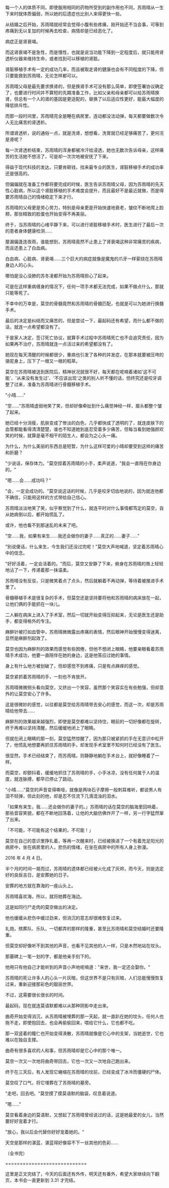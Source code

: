 <link rel="stylesheet" href="../../styles/text.css" />

每一个人的体质不同，即使服用相同的药物所受到的副作用也不同，苏雨晴从一生下来时就体质偏弱，所以她的后遗症也比别人来得更快一些。

从结婚之后开始，苏雨晴就经常会觉得小腹有些疼痛，刚开始还不当会事，可等到疼痛到无以复加的时候再去检查，病情却是已经恶化了。

病症正是肾衰竭。

而这肾衰竭不是急性，而是慢性，也就是说当功能下降到一定程度后，就只能用肾透析仪器来维持生命，或者找到可以移植的肾脏。

肾脏移植手术有一定的成功几率，而且被取走肾的健康也会有不同程度的下降，但只要能救到苏雨晴，无论怎样都可以。

苏雨晴父母是最先要求换肾的，但是换肾手术可没有那么简单，即使签署协议确定了，也要进行时间并不算短的先期准备工作，比如父亲和母亲都可以给苏雨晴换肾，但总有一个人的肾的基因是更适配的，替换了以后适应性更好，能最大幅度的降低排斥性。

而那一段时间里，苏雨晴完全是睡在病房里，连动都没法动弹，每天都要做数次令人无比痛苦的肾透析。

所谓肾透析，说的通俗一点，就是洗肾，想想看，洗胃就已经足够痛苦了，更何况是肾呢？

每一次肾透析结束，苏雨晴的浑身都被冷汗给浸透，她也无数次告诉母亲，这样痛苦的生活她不想活了，可是却一次次地被安抚了下来。

得益于现代科技的发达，只要肯砸钱，找来最专业的医生，肾脏移植手术的成功率还是很高的。

但偏偏就在准备工作都将要完成的时候，医生告诉苏雨晴父母，因为苏雨晴的先天性心脏病，所以这个肾脏移植的手术难度会提升，而且最好不是最近就做，而是得要苏雨晴自己的情绪稳定下来才行。

苏雨晴的父母更是劳心劳力，特别是母亲更是开始快速地衰老，皱纹不断地爬上脸颊，那张精致的脸蛋也开始变得不再美丽。

终于，当苏雨晴的心绪平静下来，可以进行肾脏移植手术时，医生进行了最后一次的患者身体健康检测......

屋漏偏逢连夜雨，谁能想到，苏雨晴竟然不止患上了肾衰竭这种非常痛苦的疾病，而且还患上了白血病。

白血病、心脏病、肾衰竭......三个巨大的病症就像是魔鬼的爪牙一样萦绕在苏雨晴身边人的心头。

哪怕是没心没肺的苏冬凌都开始为苏雨晴担心了起来。

可是在这样重病缠身的情况下，任何一项手术都无法完成，如果不做点什么，那就只能等死了。

不幸中的万幸是，莫空的骨髓竟然和苏雨晴的骨髓匹配，也就是可以为她进行换髓手术。

最后的决定是纠结而又痛苦的，但是尝试一下，最起码还有希望，而什么都不做的话，就连一点希望都没有了。

于是家人决定，签订死亡协议，就算手术过程中苏雨晴死亡也不会追究责任，因为如果再不治疗，苏雨晴就连一点活过来的希望都没有了。

她现在每天清醒的时候都很少，重病也引发了各种的并发症，在那本就要被压垮的骆驼身上，压下了一根又一根的稻草。

莫空在苏雨晴被送到医院后，精神状况就很不好，每天都在呢喃着诸如'这不可能'、'从来没有发生过'、'不应该出现'之类的别人听不懂的话，但终究还是咬牙调整了过来，准备为苏雨晴进行骨髓移植手术。

"小晴......"

"空......"苏雨晴虚弱地笑了笑，但却好像牵扯到什么痛觉神经一样，眉头都整个皱了起来。

她已经十分消瘦，肌肤变成了惨淡的白色，几乎都快成了透明的了，就连皮肤下的血管都能看得清清楚楚，谁也不知道她到底忍受着多少痛苦，但每当看到她强颜欢笑的时候，就算是毫不相干的陌生人，都会为之心头一痛。

为什么，为什么美丽的东西总是短暂，为什么这样可爱的小晴却要受到这样的痛苦和折磨？

"少说话，保存体力。"莫空捏着苏雨晴的小手，柔声说道，"我会一直陪在你身边的。"

"嗯......会......成功吗？"

"会，一定会成功的。"莫空说这话的时候，几乎是咬牙切齿地说的，因为就连他都不确信，只能用这样的方式带给自己信心。

苏雨晴淡淡地笑了笑，似乎察觉到了什么，就连平时对什么事情都笃定的莫空，自从她病倒以后，都开始慌乱了。

或许，他也看不到那迷乱的未来了吧。

"空......我，如果有来生......我还会做你的妻子......真正的......妻子......"

"别说傻话，什么来生，今生我们还没过完呢！"莫空大声地喊道，坚定着苏雨晴心中的信念。

"好好活着，一定会活着的。"而后，莫空又安静了下来，俯身在苏雨晴的唇上轻轻地沾了一下，传递着那一抹温柔。

苏雨晴没有反驳，只是微笑着点了点头，然后就躺着不再动弹，等待着被推进手术里了。

骨髓移植手术是很复杂的手术，但莫空还是坚持要将他和苏雨晴的病床放在一起，让他们俩的手能抓在一块儿。

二人躺在病床上进入了手术室，然后一切就开始变得压抑起来，无论是医生还是助手，都变得格外的专注。

麻醉针被打如血管中，苏雨晴微微露出疼痛的表情，然后眼神开始慢慢变得迷离，显然是麻醉剂起效了。

莫空也因为麻醉剂的效果而感觉有些困倦，但他不想闭上眼睛，他要亲眼看着苏雨晴手术成功，他要一直陪伴在她的身边，这是他答应过她的事情。

身上有什么地方被划破了，但却感觉不到疼痛，只是有点麻痒的感觉。

莫空紧抓着苏雨晴的手，一刻也不肯放开。

苏雨晴微微侧头看向莫空，又挤出一个笑容，虽然那个笑容实在有些勉强，但却意外的让莫空安心了许多。

这是很微妙的感觉，以往都是莫空给苏雨晴带去安心的感觉，而这一次，却是苏雨晴给他带去......

麻醉剂的效果越来越强烈，即使是莫空都难以坚持住，眼前的一切好像都在旋转，终于再难以坚持清醒，然后缓缓地闭上了眼睛。

但就在闭上眼睛的那一刻，莫空猛然惊醒了，因为那只被紧抓的手在无意识中松开了，他慌乱地想要再抓住苏雨晴的手，却发现手术室里不知何时已经没有了医生。

很显然，手术已经结束了，而苏雨晴，则静静地躺在手术台上，就好像睡着了一样。

而莫空，却颤抖着，缓缓地抓住了苏雨晴的手，小手冰凉，没有任何属于人的温度，就连脉搏，都早已停止了跳动。

"小晴......"莫空的声音变得嘶哑，就像是两块石子摩擦一般刺耳难听，都说男人有泪不轻弹，但此刻的他，却是忍不住流下几滴混浊的泪水。

「如果有来生，我......还会做你的妻子的。」苏雨晴的话在莫空的脑海里回响着，那些音容笑貌，都在不断地回荡着，让他的大脑仿佛炸开了一样，另一行字猛然窜了出来。

「不可能，不可能有这个结果的，不可能！」

莫空在自己的意识里挣扎着，等再一次醒来时，已经被换进了一个有着充足阳光的病房中，坐在病房里的人，悲伤的情绪，在坐在病房中的所有人身上弥漫。

2016 年 4 月 4 日。

半个月的时间一晃而过，苏雨晴的遗体都已经被火化成了灰烬，而今天，则是选定好的良辰吉日，是安葬她的日子。

安葬的地方就在靠海的一座山头上。

苏雨晴喜欢海，所以，就将她葬在海边。

这是如同行尸走肉的莫空做出的决定。

他也缓缓从悲伤中缓过劲来，但消沉的意志却很难恢复过来。

礼炮，殡葬队、乐队，一切都弄的那样的隆重，甚至比苏雨晴和莫空结婚时还要隆重。

但莫空却好像听不到其他的声音，也看不见其他的人一样，只是木然地站在坟头。

那墓碑上一笔一划的字，都是他亲手刻下的。

他用只有他自己才能听到的声音小声地呢喃道："来世，我一定还会娶你。"

苏雨晴的死让许多人的心头一片灰暗，但这世界不是只有灰暗，人们总能慢慢恢复过来，重新迎接那彩色的靓丽世界。

不过，这需要很长很长的时间。

最起码，现在就连莫语默都难以从那种阴影中走出来。

曲奇开始变得消沉，从苏雨晴被埋葬的那一天起，就一直趴在她的坟头，任何人也拖不走，即使抱回去，也会再偷偷回来，喂给它什么，它也都不吃。

那一双竖着的瞳仁也开始变得涣散，苏雨晴就像是它心中的支架，当她逝世，它也难以在独自支撑。

曲奇有很多喜欢的人和事，但苏雨晴却是它心中的那个唯一。

莫空一次又一次地将曲奇带回去，它也一次又一次地自己跑出来。

终于在三天后，有人发现它蜷缩在苏雨晴的坟前，已经变成了冰冷而僵硬的尸体。

莫空叹了口气，将它埋葬在了苏雨晴的墓旁。

"走吧，回去吧。"莫空摸了摸莫语默的脑袋，叹息着说道。

"嗯......"

莫空看着身边的莫语默，又想起了苏雨晴曾经说过的话，这是她最爱的女儿，当然要好好宠着才行。

"放心，我以后会代替你好好宠着她的。"

天空是那样的湛蓝，湛蓝得好像容不下一丝其他的色彩......

（全书完）

============================

这里是正文完结了，今天的后面还有外传，明天还有番外，希望大家继续向下翻页，本书会一直更新到 3.31 才完结。
